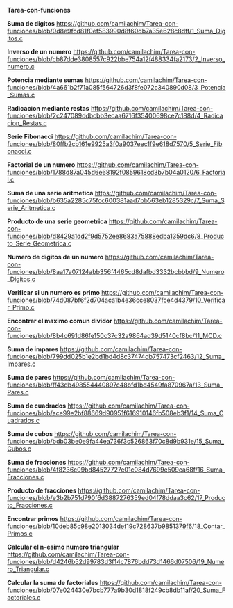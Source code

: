 **Tarea-con-funciones**

**Suma de digitos**
https://github.com/camilachim/Tarea-con-funciones/blob/0d8e9fcd81f0ef583990d8f60db7a35e628c8dff/1_Suma_Digitos.c

**Inverso de un numero**
https://github.com/camilachim/Tarea-con-funciones/blob/cb87dde3808557c922bbe754a12f488334fa2173/2_Inverso_numero.c

**Potencia mediante sumas**
https://github.com/camilachim/Tarea-con-funciones/blob/4a661b2f71a085f564726d3f8fe072c340890d08/3_Potencia_Sumas.c

**Radicacion mediante restas**
https://github.com/camilachim/Tarea-con-funciones/blob/2c247089ddbcbb3ecaa6716f35400698ce7c188d/4_Radicacion_Restas.c

**Serie Fibonacci**
https://github.com/camilachim/Tarea-con-funciones/blob/80ffb2cb161e9925a3f0a9037eec1f9e618d7570/5_Serie_Fibonacci.c

**Factorial de un numero**
https://github.com/camilachim/Tarea-con-funciones/blob/1788d87a045d6e68192f0859618cd3b7b04a0120/6_Factorial.c

**Suma de una serie aritmetica**
https://github.com/camilachim/Tarea-con-funciones/blob/b635a2285c75fcc600381aad7bb563eb1285329c/7_Suma_Serie_Aritmetica.c

**Producto de una serie geometrica**
https://github.com/camilachim/Tarea-con-funciones/blob/d8429a1dd2f9d5752ee8683a75888edba1359dc6/8_Producto_Serie_Geometrica.c

**Numero de digitos de un numero**
https://github.com/camilachim/Tarea-con-funciones/blob/8aa17a07124abb356f4465cd8dafbd3332bcbbbd/9_Numero_Digitos.c

**Verificar si un  numero es primo**
https://github.com/camilachim/Tarea-con-funciones/blob/74d087bf6f2d704aca1b4e36cce8037fce4d4379/10_Verificar_Primo.c

**Encontrar el maximo comun dividor**
https://github.com/camilachim/Tarea-con-funciones/blob/8b4c691d86fe150c37c32a9864ad39d5140cf8bc/11_MCD.c

**Suma de impares**
https://github.com/camilachim/Tarea-con-funciones/blob/799dd025b1e2bd1bd4d8c37474db757473cf2463/12_Suma_Impares.c

**Suma de pares**
https://github.com/camilachim/Tarea-con-funciones/blob/ff43db498554440897c48bfd1bd4549fa870967a/13_Suma_Pares.c

**Suma de cuadrados**
https://github.com/camilachim/Tarea-con-funciones/blob/ace99e2bf88669d90951f616910146fb508eb3f1/14_Suma_Cuadrados.c

**Suma de cubos**
https://github.com/camilachim/Tarea-con-funciones/blob/bdb03be0e9fa44ea736f3c526863f70c8d9b931e/15_Suma_Cubos.c

**Suma de fracciones**
https://github.com/camilachim/Tarea-con-funciones/blob/4f8236c09bd84527727e01c084d7699e509ca68f/16_Suma_Fracciones.c

**Producto de fracciones**
https://github.com/camilachim/Tarea-con-funciones/blob/e3b2b751d790f6d3887276359ed04f78ddaa3c62/17_Producto_Fracciones.c

**Encontrar primos**
https://github.com/camilachim/Tarea-con-funciones/blob/10deb85c98e2013034def19c728637b9851379f6/18_Contar_Primos.c

**Calcular el n-esimo numero triangular**
https://github.com/camilachim/Tarea-con-funciones/blob/d4246b52d99783d3f14c7876bdd73d1466d07506/19_Numero_Triangular.c

**Calcular la suma de factoriales**
https://github.com/camilachim/Tarea-con-funciones/blob/07e024430e7bcb777a9b30d1818f249cb8db11af/20_Suma_Factoriales.c



